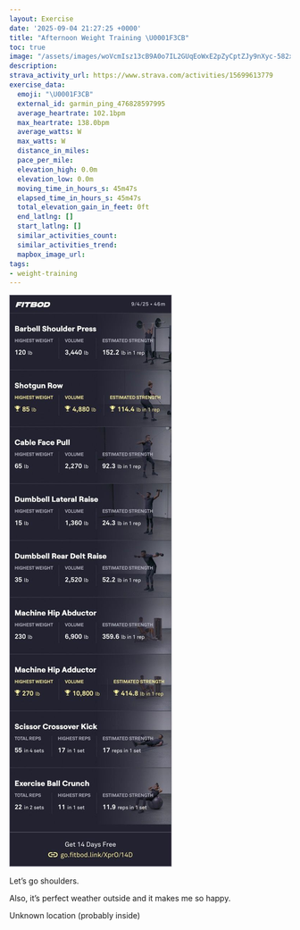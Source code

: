 ```yaml
---
layout: Exercise
date: '2025-09-04 21:27:25 +0000'
title: "Afternoon Weight Training \U0001F3CB️"
toc: true
image: "/assets/images/woVcmIsz13cB9A0o7IL2GUqEoWxE2pZyCptZJy9nXyc-582x2048.jpg.jpeg"
description:
strava_activity_url: https://www.strava.com/activities/15699613779
exercise_data:
  emoji: "\U0001F3CB️"
  external_id: garmin_ping_476828597995
  average_heartrate: 102.1bpm
  max_heartrate: 138.0bpm
  average_watts: W
  max_watts: W
  distance_in_miles:
  pace_per_mile:
  elevation_high: 0.0m
  elevation_low: 0.0m
  moving_time_in_hours_s: 45m47s
  elapsed_time_in_hours_s: 45m47s
  total_elevation_gain_in_feet: 0ft
  end_latlng: []
  start_latlng: []
  similar_activities_count:
  similar_activities_trend:
  mapbox_image_url:
tags:
- weight-training
---
```


![Afternoon Weight Training](/assets/images/woVcmIsz13cB9A0o7IL2GUqEoWxE2pZyCptZJy9nXyc-582x2048.jpg.jpeg)

Let’s go shoulders. 

Also, it’s perfect weather outside and it makes me so happy.

Unknown location (probably inside)
